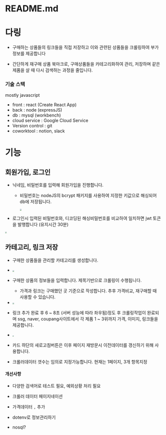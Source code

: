 # README.md



# 다링

- 구매하는 상품들의 링크들을 직접 저장하고 이와 관련된 상품들을 크롤링하여 부가정보를 제공합니다

- 간단하게 재구매 상품 북마크로,  구매상품들을 카테고리화하여 관리, 저장하며 같은 제품을 살 때 다시 검색하는 과정을 줄입니다.

  

### 기술 스택

mostly javascript

- front : react (Create React App)
- back : node (expressJS)
- db : mysql (workbench)
- cloud service : Google Cloud Service
- Version control : git
- coworktool : notion, slack



# 기능



## 회원가입, 로그인

- 닉네임, 비밀번호를 입력해 회원가입을 진행합니다.

  - 비밀번호는 nodeJS의 bcrypt 패키지를 사용하여 지정한 키값으로 해싱되어 db에 저장됩니다.

    <img src="https://images.velog.io/images/secho/post/47d5a02a-0353-4d81-9998-01325948c914/image.png" style="zoom:33%;" />

- 로그인시 입력된 비밀번호와, 디코딩된 해싱비밀번호를 비교하여 일치하면 jwt 토큰을 발행합니다 (유지시간 30분)



<img src="https://images.velog.io/images/secho/post/d9e2ea26-3483-481f-b6e5-57c09dde975b/image.png" style="zoom:33%;" />



<br>

## 카테고리, 링크 저장

- 구매한 상품들을 관리할 카테고리를 생성합니다.
- <img src="https://images.velog.io/images/secho/post/948f0027-6d39-4966-9573-d9d33baf70dc/image.png" style="zoom:33%;" />

- 구매한 상품의 정보들을 입력합니다. 제목기반으로 크롤링이 수행됩니다.
  - 가격과 링크는 구매했던 곳 기준으로 작성합니다. 추후 가격비교, 재구매할 때 사용할 수 있습니다.
- <img src="https://images.velog.io/images/secho/post/0e97314c-e5a2-4c0d-8eb4-81c4953868ec/image.png" style="zoom:33%;" />

- 링크 추가 완료 후 6 ~ 8초 (서버 성능에 따라 좌우됨)정도 후 크롤링작업이 완료되며 ssg, naver, coupang사이트에서 각 제품 1 ~ 3위까지 가격, 이미지, 링크들을 제공합니다.
- <img src="https://images.velog.io/images/secho/post/513ad1cf-31c9-4413-86cb-4f9c39f258b9/image.png" style="zoom:25%;" />

- 카드 하단의 새로고침버튼은 이후 페이지 재방문시 이전데이터를 갱신하기 위해 사용합니다.



- 크롤러데이터 갯수는 임의로 지정가능합니다. 현재는 1페이지, 3개 항목지정

#### 개선사항

- 다양한 검색어로 테스트 필요, 예외상황 처리 필요
- 크롤러 데이터 페이지네이션
- 가격데이터 `,` 추가
- dotenv로 정보관리하기

- nosql?
